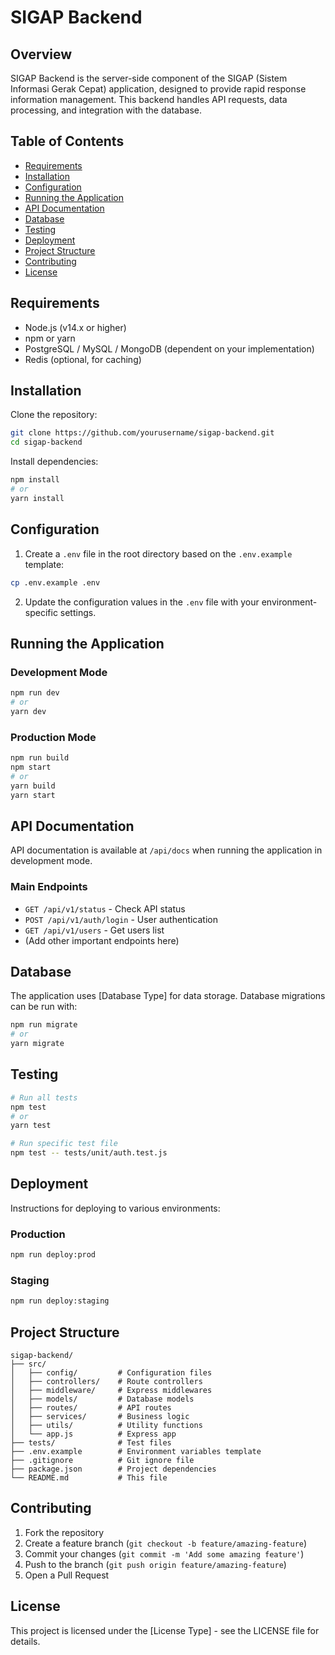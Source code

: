 # SIGAP Backend

## Overview
SIGAP Backend is the server-side component of the SIGAP (Sistem Informasi Gerak Cepat) application, designed to provide rapid response information management. This backend handles API requests, data processing, and integration with the database.

## Table of Contents
- [Requirements](#requirements)
- [Installation](#installation)
- [Configuration](#configuration)
- [Running the Application](#running-the-application)
- [API Documentation](#api-documentation)
- [Database](#database)
- [Testing](#testing)
- [Deployment](#deployment)
- [Project Structure](#project-structure)
- [Contributing](#contributing)
- [License](#license)

## Requirements
- Node.js (v14.x or higher)
- npm or yarn
- PostgreSQL / MySQL / MongoDB (dependent on your implementation)
- Redis (optional, for caching)

## Installation

Clone the repository:
```bash
git clone https://github.com/yourusername/sigap-backend.git
cd sigap-backend
```

Install dependencies:
```bash
npm install
# or
yarn install
```

## Configuration

1. Create a `.env` file in the root directory based on the `.env.example` template:
```bash
cp .env.example .env
```

2. Update the configuration values in the `.env` file with your environment-specific settings.

## Running the Application

### Development Mode
```bash
npm run dev
# or
yarn dev
```

### Production Mode
```bash
npm run build
npm start
# or
yarn build
yarn start
```

## API Documentation

API documentation is available at `/api/docs` when running the application in development mode.

### Main Endpoints

- `GET /api/v1/status` - Check API status
- `POST /api/v1/auth/login` - User authentication
- `GET /api/v1/users` - Get users list
- (Add other important endpoints here)

## Database

The application uses [Database Type] for data storage. Database migrations can be run with:

```bash
npm run migrate
# or
yarn migrate
```

## Testing

```bash
# Run all tests
npm test
# or
yarn test

# Run specific test file
npm test -- tests/unit/auth.test.js
```

## Deployment

Instructions for deploying to various environments:

### Production
```bash
npm run deploy:prod
```

### Staging
```bash
npm run deploy:staging
```

## Project Structure

```
sigap-backend/
├── src/
│   ├── config/         # Configuration files
│   ├── controllers/    # Route controllers
│   ├── middleware/     # Express middlewares
│   ├── models/         # Database models
│   ├── routes/         # API routes
│   ├── services/       # Business logic
│   ├── utils/          # Utility functions
│   └── app.js          # Express app
├── tests/              # Test files
├── .env.example        # Environment variables template
├── .gitignore          # Git ignore file
├── package.json        # Project dependencies
└── README.md           # This file
```

## Contributing

1. Fork the repository
2. Create a feature branch (`git checkout -b feature/amazing-feature`)
3. Commit your changes (`git commit -m 'Add some amazing feature'`)
4. Push to the branch (`git push origin feature/amazing-feature`)
5. Open a Pull Request

## License

This project is licensed under the [License Type] - see the LICENSE file for details.
